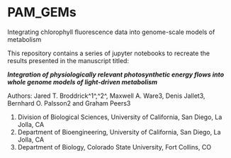 # PAM_GEMs
Integrating chlorophyll fluorescence data into genome-scale models of metabolism

This repository contains a series of jupyter notebooks to recreate the results presented in the manuscript titled:

**_Integration of physiologically relevant photosynthetic energy flows into whole genome models of light-driven metabolism_**

Authors: Jared T. Broddrick^1^,^2^, Maxwell A. Ware3, Denis Jallet3, Bernhard O. Palsson2 and Graham Peers3
1. Division of Biological Sciences, University of California, San Diego, La Jolla, CA
2. Department of Bioengineering, University of California, San Diego, La Jolla, CA
3. Department of Biology, Colorado State University, Fort Collins, CO
